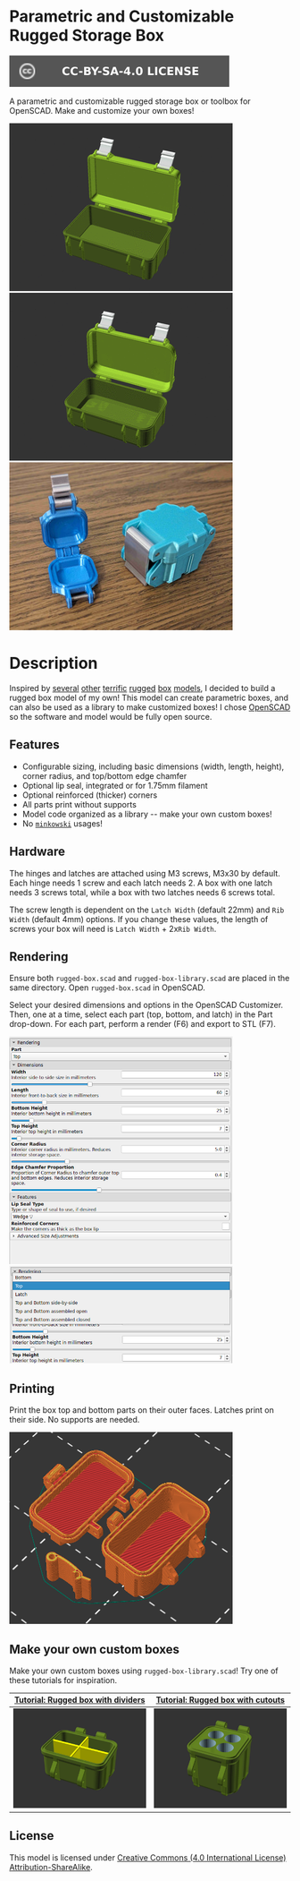 # Parametric and Customizable Rugged Storage Box

[![CC-BY-SA-4.0 license][license-badge]][license]

A parametric and customizable rugged storage box or toolbox for OpenSCAD. Make
and customize your own boxes!

![Renders animation showing various box sizes](images/readme/demo-dimensions.gif)
![Renders animation showing various box radii and chamfers](images/readme/demo-edges.gif)
![Photo of two small printed rugged boxes](images/readme/photo.jpg)

# Description

Inspired by
[several][rugged-box-parametric-by-whity]
[other][sbox-by-michael-fanta]
[terrific][frog-box-2.0-by-nibb31]
[rugged][waterproof-box-v2-by-zx82net]
[box][parametrizable-rugged-box-openscad-by-dochni]
[models][customizable-penguin-case-by-ctag],
I decided to build a rugged box model of my own! This model can create
parametric boxes, and can also be used as a library to make customized boxes! I
chose [OpenSCAD][openscad] so the software and model would be fully open source.

## Features

* Configurable sizing, including basic dimensions (width, length, height),
  corner radius, and top/bottom edge chamfer
* Optional lip seal, integrated or for 1.75mm filament
* Optional reinforced (thicker) corners
* All parts print without supports
* Model code organized as a library -- make your own custom boxes!
* No [`minkowski`][openscad-minkowski] usages!

## Hardware

The hinges and latches are attached using M3 screws, M3x30 by default. Each
hinge needs 1 screw and each latch needs 2. A box with one latch needs 3 screws
total, while a box with two latches needs 6 screws total.

The screw length is dependent on the `Latch Width` (default 22mm) and
`Rib Width` (default 4mm) options. If you change these values, the length of
screws your box will need is `Latch Width` + 2x`Rib Width`.

## Rendering

Ensure both `rugged-box.scad` and `rugged-box-library.scad` are placed in the
same directory. Open `rugged-box.scad` in OpenSCAD.

Select your desired dimensions and options in the OpenSCAD Customizer. Then, one
at a time, select each part (top, bottom, and latch) in the Part drop-down. For
each part, perform a render (F6) and export to STL (F7).

![Customizer screenshot](images/readme/customizer-screenshot.png)
![Customizer part selection screenshot](images/readme/customizer-screenshot-part-select.png)

## Printing

Print the box top and bottom parts on their outer faces. Latches print on their
side. No supports are needed.

![Slicer screenshot](images/readme/slicer-screenshot.png)

## Make your own custom boxes

Make your own custom boxes using `rugged-box-library.scad`! Try one of these
tutorials for inspiration.

| [Tutorial: **Rugged box with dividers**](tutorials/box-with-dividers.md) | [Tutorial: **Rugged box with cutouts**](tutorials/box-with-cutouts.md) |
| --- | --- |
| [![Rugged box with dividers tutorial render](images/readme/tutorial-box-with-dividers-step-7.png)](tutorials/box-with-dividers.md) | [![Rugged box with cutouts tutorial render](images/readme/tutorial-box-with-cutouts-step-5.png)](tutorials/box-with-cutouts.md) |

## License

This model is licensed under [Creative Commons (4.0 International License) Attribution-ShareAlike][license].


[customizable-penguin-case-by-ctag]: https://www.thingiverse.com/thing:4852352
[frog-box-2.0-by-nibb31]: https://www.thingiverse.com/thing:4094861
[license-badge]: /_static/license-badge-cc-by-sa-4.0.svg
[license]: http://creativecommons.org/licenses/by-sa/4.0/
[openscad-minkowski]: https://en.wikibooks.org/wiki/OpenSCAD_User_Manual/Transformations#minkowski
[openscad]: https://openscad.org
[parametrizable-rugged-box-openscad-by-dochni]: https://www.printables.com/model/168664-parametrizable-rugged-box-openscad
[printables-badge]: /_static/printables-badge.png
[printables-model]: https://www.printables.com/model/637028
[rugged-box-parametric-by-whity]: https://www.printables.com/model/258431-rugged-box-parametric
[sbox-by-michael-fanta]: https://www.printables.com/model/262716-sbox-for-mk234-stackable-toolbox-system
[waterproof-box-v2-by-zx82net]: https://www.thingiverse.com/thing:4838803
